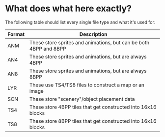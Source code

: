 # What does what here exactly?
The following table should list every single file type and what it's used for:

| Format | Description                                                           |
|--------|-----------------------------------------------------------------------|
| ANM    | These store sprites and animations, but can be both 4BPP and 8BPP     |
| AN4    | These store sprites and animations, but are always 4BPP               |
| AN8    | These store sprites and animations, but are always 8BPP               |
| LYR    | These use TS4/TS8 files to construct a map or an image                |
| SCN    | These store "scenery"/object placement data                           |
| TS4    | These store 4BPP tiles that get constructed into 16x16 blocks         |
| TS8    | These store 8BPP tiles that get constructed into 16x16 blocks         |
